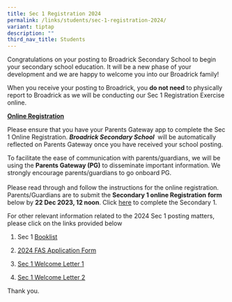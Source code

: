 ```yaml
---
title: Sec 1 Registration 2024
permalink: /links/students/sec-1-registration-2024/
variant: tiptap
description: ""
third_nav_title: Students
---
```

<p>Congratulations on your posting to Broadrick Secondary School to begin your secondary school education. It will be a new phase of your development and we are happy to welcome you into our Broadrick family!</p><p>When you receive your posting to Broadrick, you&nbsp;<strong>do not need</strong>&nbsp;to physically report to Broadrick as we will be conducting our Sec 1 Registration Exercise online.</p><p><strong><u>Online Registration</u></strong></p><p>Please ensure that you have your Parents Gateway app to complete the Sec 1 Online Registration.&nbsp;<strong><em>Broadrick Secondary School </em></strong>&nbsp;will be automatically reflected on Parents Gateway once you have received your school posting.</p><p>To facilitate the ease of communication with parents/guardians, we will be using the&nbsp;<strong>Parents Gateway (PG)</strong>&nbsp;to disseminate important information. We strongly encourage parents/guardians to go onboard PG.<br><br>Please read through and follow the instructions for the online registration. Parents/Guardians are to submit the&nbsp;<strong>Secondary 1 online Registration</strong>&nbsp;<strong>form </strong>below by&nbsp;<strong>22 Dec 2023, 12 noon</strong>. Click&nbsp;<a href="https://form.gov.sg/65823699588e9a0012be311d" rel="noopener noreferrer nofollow" target="_blank">here</a>&nbsp;to complete the Secondary 1.</p><p>For other relevant information related to the 2024 Sec 1 posting matters, please click on the links provided below</p><ol data-tight="true" class="tight"><li><p>Sec 1 <a href="https://www.broadricksec.moe.edu.sg/links/students/book-lists/" rel="noopener noreferrer nofollow" target="_blank">Booklist</a></p></li><li><p><a href="/files/2024_FAS_Application.pdf" rel="noopener noreferrer nofollow" target="_blank">2024 FAS Application Form</a></p></li><li><p><a href="/files/Sec_1_Welcome_Letter_1.pdf" rel="noopener noreferrer nofollow" target="_blank">Sec 1 Welcome Letter 1</a></p></li><li><p><a href="/files/Sec_1_Welcome_Letter_2.pdf" rel="noopener noreferrer nofollow" target="_blank">Sec 1 Welcome Letter 2</a></p></li></ol><p>Thank you.</p><p></p>